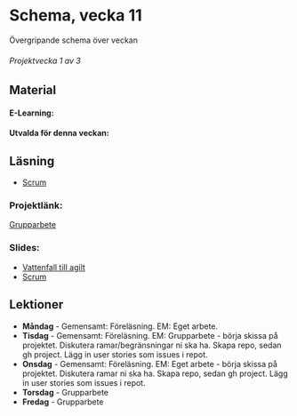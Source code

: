 # Schema, vecka 11
Övergripande schema över veckan

###### Projektvecka 1 av 3

## Material
#### E-Learning:
#### Utvalda för denna veckan:

## Läsning
* [Scrum](https://www.scrum.org/learning-series/what-is-scrum/)

### Projektlänk:
[Grupparbete](https://github.com/Lexicon-frontend-2024-2025/grupparbete-agilt)

### Slides:
* [Vattenfall till agilt](https://docs.google.com/presentation/d/11ybBOaJTrPXg03hN3hEKWSlKYI3guyPE683WDgViUD0/edit?usp=sharing)
* [Scrum](https://docs.google.com/presentation/d/12A0-CyqawSL3fmc_Y4ZMHb7kygKS4Xb79mYzwGbcaQM/edit?usp=sharing)

## Lektioner
* **Måndag** - Gemensamt: Föreläsning. EM: Eget arbete.
* **Tisdag** - Gemensamt: Föreläsning. EM: Grupparbete - börja skissa på projektet. Diskutera ramar/begränsningar ni ska ha. Skapa repo, sedan gh project. Lägg in user stories som issues i repot.
* **Onsdag** - Gemensamt: Föreläsning. EM: Eget arbete - börja skissa på projektet. Diskutera ramar ni ska ha. Skapa repo, sedan gh project. Lägg in user stories som issues i repot.
* **Torsdag** - Grupparbete
* **Fredag** - Grupparbete
